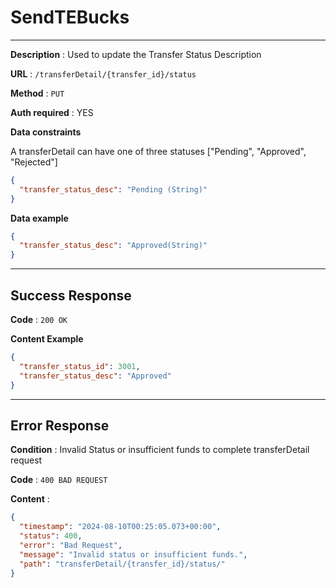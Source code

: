 # SendTEBucks

---

**Description** : Used to update the Transfer Status Description 

**URL** : `/transferDetail/{transfer_id}/status`

**Method** : `PUT`

**Auth required** : YES

**Data constraints**

A transferDetail can have one of three statuses ["Pending", "Approved", "Rejected"]

```json
{
  "transfer_status_desc": "Pending (String)"
}
```

**Data example**

```json
{
  "transfer_status_desc": "Approved(String)"
}
```
---

## Success Response

**Code** : `200 OK`

**Content Example**

```json
{
  "transfer_status_id": 3001,
  "transfer_status_desc": "Approved"
}
```

---


## Error Response

**Condition** : Invalid Status or insufficient funds to complete transferDetail request

**Code** : `400 BAD REQUEST`

**Content** :

```json
{
  "timestamp": "2024-08-10T00:25:05.073+00:00",
  "status": 400,
  "error": "Bad Request",
  "message": "Invalid status or insufficient funds.",
  "path": "transferDetail/{transfer_id}/status/"
}
```
